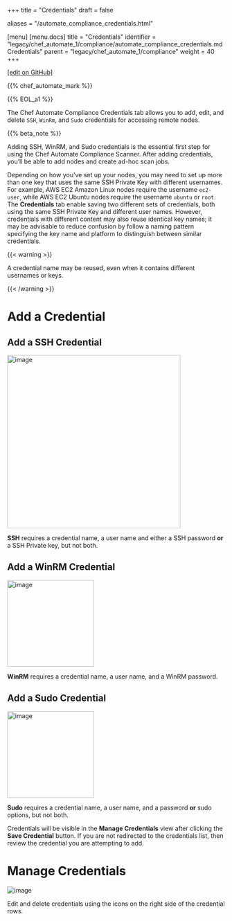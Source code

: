 +++
title = "Credentials"
draft = false

aliases = "/automate_compliance_credentials.html"

[menu]
  [menu.docs]
    title = "Credentials"
    identifier = "legacy/chef_automate_1/compliance/automate_compliance_credentials.md Credentials"
    parent = "legacy/chef_automate_1/compliance"
    weight = 40
+++    

[\[edit on
GitHub\]](https://github.com/chef/chef-web-docs/blob/master/chef_master/source/automate_compliance_credentials.html)

<meta name="robots" content="noindex">

{{% chef_automate_mark %}}

{{% EOL_a1 %}}

The Chef Automate Compliance Credentials tab allows you to add, edit,
and delete `SSH`, `WinRm`, and `Sudo` credentials for accessing remote
nodes.

{{% beta_note %}}

Adding SSH, WinRM, and Sudo credentials is the essential first step for
using the Chef Automate Compliance Scanner. After adding credentials,
you’ll be able to add nodes and create ad-hoc scan jobs.

Depending on how you’ve set up your nodes, you may need to set up more
than one key that uses the same SSH Private Key with different
usernames. For example, AWS EC2 Amazon Linux nodes require the username
`ec2-user`, while AWS EC2 Ubuntu nodes require the username `ubuntu` or
`root`. The **Credentials** tab enable saving two different sets of
credentials, both using the same SSH Private Key and different user
names. However, credentials with different content may also reuse
identical key names; it may be advisable to reduce confusion by follow a
naming pattern specifying the key name and platform to distinguish
between similar credentials.

{{< warning >}}

A credential name may be reused, even when it contains different
usernames or keys.

{{< /warning >}}

Add a Credential
================

Add a SSH Credential
--------------------

<img src="/images/automate_credentials_ssh.png" height="400" alt="image" />

**SSH** requires a credential name, a user name and either a SSH
password **or** a SSH Private key, but not both.

Add a WinRM Credential
----------------------

<img src="/images/automate_credentials_WinRM.png" height="200" alt="image" />

**WinRM** requires a credential name, a user name, and a WinRM password.

Add a Sudo Credential
---------------------

<img src="/images/automate_credentials_sudo.png" height="200" alt="image" />

**Sudo** requires a credential name, a user name, and a password **or**
sudo options, but not both.

Credentials will be visible in the **Manage Credentials** view after
clicking the **Save Credential** button. If you are not redirected to
the credentials list, then review the credential you are attempting to
add.

Manage Credentials
==================

![image](/images/automate_credentials_manage.png)

Edit and delete credentials using the icons on the right side of the
credential rows.
